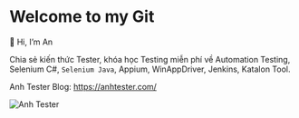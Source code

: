 # Welcome to my Git

👋 Hi, I’m An

Chia sẻ kiến thức Tester, khóa học Testing miễn phí về Automation Testing, Selenium C#, `Selenium Java`, Appium, WinAppDriver, Jenkins, Katalon Tool.

Anh Tester Blog: https://anhtester.com/

![Anh Tester](https://anhtester.com/uploads/logo/anhtester_logo_512.png)
